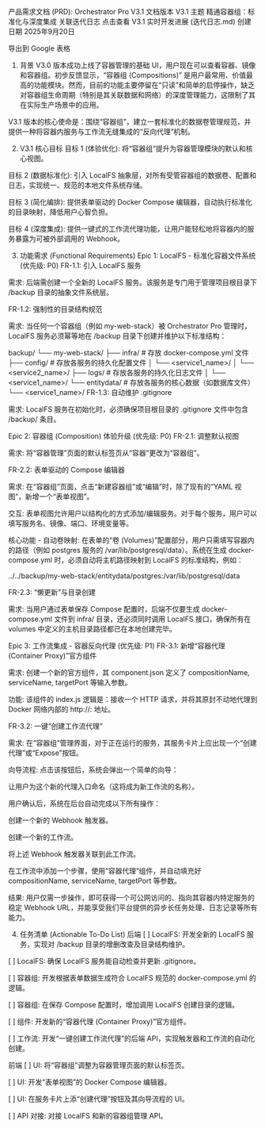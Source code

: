 产品需求文档 (PRD): Orchestrator Pro V3.1
文档版本	V3.1
主题	精通容器组：标准化与深度集成
关联迭代日志	点击查看 V3.1 实时开发进展 (迭代日志.md)
创建日期	2025年9月20日

导出到 Google 表格
1. 背景
V3.0 版本成功上线了容器管理的基础 UI，用户现在可以查看容器、镜像和容器组。初步反馈显示，“容器组 (Compositions)” 是用户最常用、价值最高的功能模块。然而，目前的功能主要停留在“只读”和简单的启停操作，缺乏对容器组生命周期（特别是其关联数据和网络）的深度管理能力，这限制了其在实际生产场景中的应用。

V3.1 版本的核心使命是：围绕“容器组”，建立一套标准化的数据卷管理规范，并提供一种将容器内服务与工作流无缝集成的“反向代理”机制。

2. V3.1 核心目标
目标 1 (体验优化): 将“容器组”提升为容器管理模块的默认和核心视图。

目标 2 (数据标准化): 引入 LocalFS 抽象层，对所有受管容器组的数据卷、配置和日志，实现统一、规范的本地文件系统存储。

目标 3 (简化编排): 提供表单驱动的 Docker Compose 编辑器，自动执行标准化的目录映射，降低用户心智负担。

目标 4 (深度集成): 提供一键式的工作流代理功能，让用户能轻松地将容器内的服务暴露为可被外部调用的 Webhook。

3. 功能需求 (Functional Requirements)
Epic 1: LocalFS - 标准化容器文件系统 (优先级: P0)
FR-1.1: 引入 LocalFS 服务

需求: 后端需创建一个全新的 LocalFS 服务。该服务是专门用于管理项目根目录下 /backup 目录的抽象文件系统层。

FR-1.2: 强制性的目录结构规范

需求: 当任何一个容器组（例如 my-web-stack）被 Orchestrator Pro 管理时，LocalFS 服务必须幂等地在 /backup 目录下创建并维护以下标准结构：

backup/
└── my-web-stack/
    ├── infra/         # 存放 docker-compose.yml 文件
    ├── config/        # 存放各服务的持久化配置文件
    │   └── <service1_name>/
    │   └── <service2_name>/
    ├── logs/          # 存放各服务的持久化日志文件
    │   └── <service1_name>/
    └── entitydata/    # 存放各服务的核心数据（如数据库文件）
        └── <service1_name>/
FR-1.3: 自动维护 .gitignore

需求: LocalFS 服务在初始化时，必须确保项目根目录的 .gitignore 文件中包含 /backup/ 条目。

Epic 2: 容器组 (Composition) 体验升级 (优先级: P0)
FR-2.1: 调整默认视图

需求: 将“容器管理”页面的默认标签页从“容器”更改为“容器组”。

FR-2.2: 表单驱动的 Compose 编辑器

需求: 在“容器组”页面，点击“新建容器组”或“编辑”时，除了现有的“YAML 视图”，新增一个“表单视图”。

交互: 表单视图允许用户以结构化的方式添加/编辑服务。对于每个服务，用户可以填写服务名、镜像、端口、环境变量等。

核心功能 - 自动卷映射: 在表单的“卷 (Volumes)”配置部分，用户只需填写容器内的路径（例如 postgres 服务的 /var/lib/postgresql/data）。系统在生成 docker-compose.yml 时，必须自动将主机路径映射到 LocalFS 的标准结构，例如：

../../backup/my-web-stack/entitydata/postgres:/var/lib/postgresql/data

FR-2.3: “懒更新”与目录创建

需求: 当用户通过表单保存 Compose 配置时，后端不仅要生成 docker-compose.yml 文件到 infra/ 目录，还必须同时调用 LocalFS 接口，确保所有在 volumes 中定义的主机目录路径都已在本地创建完毕。

Epic 3: 工作流集成 - 容器反向代理 (优先级: P1)
FR-3.1: 新增“容器代理 (Container Proxy)”官方组件

需求: 创建一个新的官方组件，其 component.json 定义了 compositionName, serviceName, targetPort 等输入参数。

功能: 该组件的 index.js 逻辑是：接收一个 HTTP 请求，并将其原封不动地代理到 Docker 网络内部的 http://<serviceName>:<targetPort> 地址。

FR-3.2: 一键“创建工作流代理”

需求: 在“容器组”管理界面，对于正在运行的服务，其服务卡片上应出现一个“创建代理”或“Expose”按钮。

向导流程: 点击该按钮后，系统会弹出一个简单的向导：

让用户为这个新的代理入口命名（这将成为新工作流的名称）。

用户确认后，系统在后台自动完成以下所有操作：

创建一个新的 Webhook 触发器。

创建一个新的工作流。

将上述 Webhook 触发器关联到此工作流。

在工作流中添加一个步骤，使用“容器代理”组件，并自动填充好 compositionName, serviceName, targetPort 等参数。

结果: 用户仅需一步操作，即可获得一个可公网访问的、指向其容器内特定服务的稳定 Webhook URL，并能享受我们平台提供的异步长任务处理、日志记录等所有能力。

4. 任务清单 (Actionable To-Do List)
后端
[ ] LocalFS: 开发全新的 LocalFS 服务，实现对 /backup 目录的增删改查及目录结构维护。

[ ] LocalFS: 确保 LocalFS 服务能自动检查并更新 .gitignore。

[ ] 容器组: 开发根据表单数据生成符合 LocalFS 规范的 docker-compose.yml 的逻辑。

[ ] 容器组: 在保存 Compose 配置时，增加调用 LocalFS 创建目录的逻辑。

[ ] 组件: 开发新的“容器代理 (Container Proxy)”官方组件。

[ ] 工作流: 开发“一键创建工作流代理”的后端 API，实现触发器和工作流的自动化创建。

前端
[ ] UI: 将“容器组”调整为容器管理页面的默认标签页。

[ ] UI: 开发“表单视图”的 Docker Compose 编辑器。

[ ] UI: 在服务卡片上添“创建代理”按钮及其向导流程的 UI。

[ ] API 对接: 对接 LocalFS 和新的容器组管理 API。